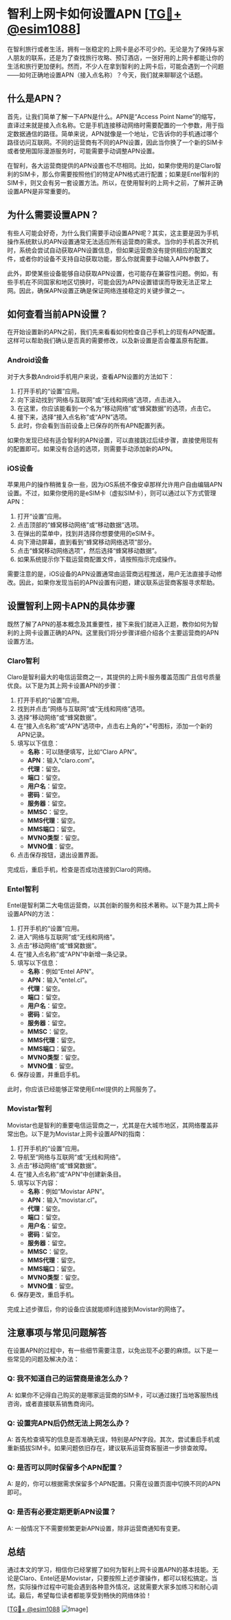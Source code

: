 # 智利上网卡如何设置APN [[TG💪+ @esim1088](https://t.me/s/esim1088)]

在智利旅行或者生活，拥有一张稳定的上网卡是必不可少的。无论是为了保持与家人朋友的联系，还是为了查找旅行攻略、预订酒店，一张好用的上网卡都能让你的生活和旅行更加便利。然而，不少人在拿到智利的上网卡后，可能会遇到一个问题——如何正确地设置APN（接入点名称）？今天，我们就来聊聊这个话题。

## 什么是APN？

首先，让我们简单了解一下APN是什么。APN是“Access Point Name”的缩写，直译过来就是接入点名称。它是手机连接移动网络时需要配置的一个参数，用于指定数据通信的路径。简单来说，APN就像是一个地址，它告诉你的手机通过哪个路径访问互联网。不同的运营商有不同的APN设置，因此当你换了一个新的SIM卡或者使用国际漫游服务时，可能需要手动调整APN设置。

在智利，各大运营商提供的APN设置也不尽相同。比如，如果你使用的是Claro智利的SIM卡，那么你需要按照他们的特定APN格式进行配置；如果是Entel智利的SIM卡，则又会有另一套设置方法。所以，在使用智利的上网卡之前，了解并正确设置APN是非常重要的。

## 为什么需要设置APN？

有些人可能会好奇，为什么我们需要手动设置APN呢？其实，这主要是因为手机操作系统默认的APN设置通常无法适应所有运营商的需求。当你的手机首次开机时，系统会尝试自动获取APN设置信息，但如果运营商没有提供相应的配置文件，或者你的设备不支持自动获取功能，那么你就需要手动输入APN参数了。

此外，即使某些设备能够自动获取APN设置，也可能存在兼容性问题。例如，有些手机在不同国家和地区切换时，可能会因为APN设置错误而导致无法正常上网。因此，确保APN设置正确是保证网络连接稳定的关键步骤之一。

## 如何查看当前APN设置？

在开始设置新的APN之前，我们先来看看如何检查自己手机上的现有APN配置。这样可以帮助我们确认是否真的需要修改，以及新设置是否会覆盖原有配置。

### Android设备

对于大多数Android手机用户来说，查看APN设置的方法如下：

1. 打开手机的“设置”应用。
2. 向下滚动找到“网络与互联网”或“无线和网络”选项，点击进入。
3. 在这里，你应该能看到一个名为“移动网络”或“蜂窝数据”的选项，点击它。
4. 接下来，选择“接入点名称”或“APN”选项。
5. 此时，你会看到当前设备上已保存的所有APN配置列表。

如果你发现已经有适合智利的APN设置，可以直接跳过后续步骤，直接使用现有的配置即可。如果没有合适的选项，则需要手动添加新的APN。

### iOS设备

苹果用户的操作稍微复杂一些，因为iOS系统不像安卓那样允许用户自由编辑APN设置。不过，如果你使用的是eSIM卡（虚拟SIM卡），则可以通过以下方式管理APN：

1. 打开“设置”应用。
2. 点击顶部的“蜂窝移动网络”或“移动数据”选项。
3. 在弹出的菜单中，找到并选择你想要使用的eSIM卡。
4. 向下滑动屏幕，直到看到“蜂窝移动网络选项”部分。
5. 点击“蜂窝移动网络选项”，然后选择“蜂窝移动数据”。
6. 如果系统提示你下载运营商配置文件，请按照指示完成操作。

需要注意的是，iOS设备的APN设置通常由运营商远程推送，用户无法直接手动修改。因此，如果你发现当前的APN设置有问题，建议联系运营商客服寻求帮助。

## 设置智利上网卡APN的具体步骤

既然了解了APN的基本概念及其重要性，接下来我们就进入正题，教你如何为智利的上网卡设置正确的APN。这里我们将分步骤详细介绍各个主要运营商的APN设置方法。

### Claro智利

Claro是智利最大的电信运营商之一，其提供的上网卡服务覆盖范围广且信号质量优良。以下是为其上网卡设置APN的步骤：

1. 打开手机的“设置”应用。
2. 找到并点击“网络与互联网”或“无线和网络”选项。
3. 选择“移动网络”或“蜂窝数据”。
4. 在“接入点名称”或“APN”选项中，点击右上角的“+”号图标，添加一个新的APN记录。
5. 填写以下信息：
   - **名称**：可以随便填写，比如“Claro APN”。
   - **APN**：输入“claro.com”。
   - **代理**：留空。
   - **端口**：留空。
   - **用户名**：留空。
   - **密码**：留空。
   - **服务器**：留空。
   - **MMSC**：留空。
   - **MMS代理**：留空。
   - **MMS端口**：留空。
   - **MVNO类型**：留空。
   - **MVNO值**：留空。
6. 点击保存按钮，退出设置界面。

完成后，重启手机，检查是否成功连接到Claro的网络。

### Entel智利

Entel是智利第二大电信运营商，以其创新的服务和技术著称。以下是为其上网卡设置APN的方法：

1. 打开手机的“设置”应用。
2. 进入“网络与互联网”或“无线和网络”。
3. 点击“移动网络”或“蜂窝数据”。
4. 在“接入点名称”或“APN”中新增一条记录。
5. 填写以下信息：
   - **名称**：例如“Entel APN”。
   - **APN**：输入“entel.cl”。
   - **代理**：留空。
   - **端口**：留空。
   - **用户名**：留空。
   - **密码**：留空。
   - **服务器**：留空。
   - **MMSC**：留空。
   - **MMS代理**：留空。
   - **MMS端口**：留空。
   - **MVNO类型**：留空。
   - **MVNO值**：留空。
6. 保存设置，并重启手机。

此时，你应该已经能够正常使用Entel提供的上网服务了。

### Movistar智利

Movistar也是智利的重要电信运营商之一，尤其是在大城市地区，其网络覆盖非常出色。以下是为Movistar上网卡设置APN的指南：

1. 打开手机的“设置”应用。
2. 导航至“网络与互联网”或“无线和网络”。
3. 点击“移动网络”或“蜂窝数据”。
4. 在“接入点名称”或“APN”中创建新条目。
5. 填写以下内容：
   - **名称**：例如“Movistar APN”。
   - **APN**：输入“movistar.cl”。
   - **代理**：留空。
   - **端口**：留空。
   - **用户名**：留空。
   - **密码**：留空。
   - **服务器**：留空。
   - **MMSC**：留空。
   - **MMS代理**：留空。
   - **MMS端口**：留空。
   - **MVNO类型**：留空。
   - **MVNO值**：留空。
6. 保存更改，重启手机。

完成上述步骤后，你的设备应该就能顺利连接到Movistar的网络了。

## 注意事项与常见问题解答

在设置APN的过程中，有一些细节需要注意，以免出现不必要的麻烦。以下是一些常见的问题及解决办法：

### Q: 我不知道自己的运营商是谁怎么办？

A: 如果你不记得自己购买的是哪家运营商的SIM卡，可以通过拨打当地客服热线咨询，或者直接联系销售商询问。

### Q: 设置完APN后仍然无法上网怎么办？

A: 首先检查填写的信息是否准确无误，特别是APN字段。其次，尝试重启手机或重新插拔SIM卡。如果问题依旧存在，建议联系运营商客服进一步排查故障。

### Q: 是否可以同时保留多个APN配置？

A: 是的，你可以根据需求保留多个APN配置。只需在设置页面中切换不同的APN即可。

### Q: 是否有必要定期更新APN设置？

A: 一般情况下不需要频繁更新APN设置，除非运营商通知有变更。

## 总结

通过本文的学习，相信你已经掌握了如何为智利上网卡设置APN的基本技能。无论是Claro、Entel还是Movistar，只要按照上述步骤操作，都可以轻松搞定。当然，实际操作过程中可能会遇到各种意外情况，这就需要大家多加练习和耐心调试。最后，希望每位读者都能享受到畅快的网络体验！

[[TG💪+ @esim1088](https://t.me/s/esim1088) ![Image](https://i.postimg.cc/4NQfJmqS/Snipaste-2025-05-13-00-14-12.png)]